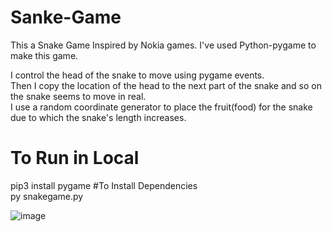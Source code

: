 # Sanke-Game
This a Snake Game Inspired by Nokia games. I've used Python-pygame to make this game.

I control the head of the snake to move using pygame events. <br>
Then I copy the location of the head to the next part of the snake and so on the snake seems to move in real.<br> 
I use a random coordinate generator to place the fruit(food) for the snake due to which the snake's length increases. 

# To Run in Local 
pip3 install pygame #To Install Dependencies <br>
py snakegame.py

![image](https://github.com/Chaitanyaprasad60/Sanke-Game/assets/49819086/075603eb-8c16-4aab-a00d-f793148e0e39)

